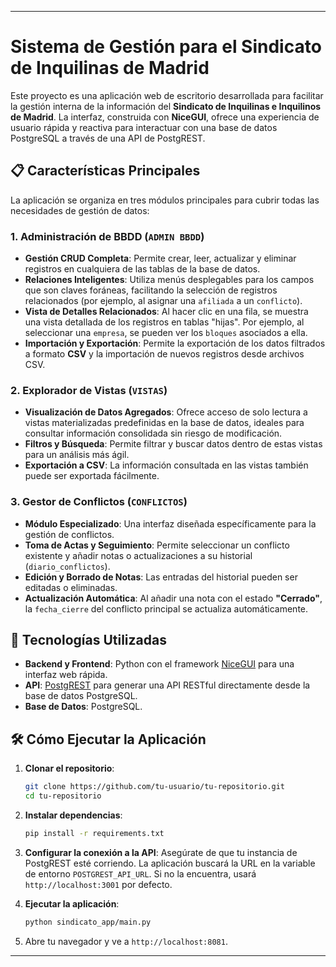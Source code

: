 
-----

# Sistema de Gestión para el Sindicato de Inquilinas de Madrid

Este proyecto es una aplicación web de escritorio desarrollada para facilitar la gestión interna de la información del **Sindicato de Inquilinas e Inquilinos de Madrid**. La interfaz, construida con **NiceGUI**, ofrece una experiencia de usuario rápida y reactiva para interactuar con una base de datos PostgreSQL a través de una API de PostgREST.

## 📋 Características Principales

La aplicación se organiza en tres módulos principales para cubrir todas las necesidades de gestión de datos:

### 1\. **Administración de BBDD (`ADMIN BBDD`)**

  - **Gestión CRUD Completa**: Permite crear, leer, actualizar y eliminar registros en cualquiera de las tablas de la base de datos.
  - **Relaciones Inteligentes**: Utiliza menús desplegables para los campos que son claves foráneas, facilitando la selección de registros relacionados (por ejemplo, al asignar una `afiliada` a un `conflicto`).
  - **Vista de Detalles Relacionados**: Al hacer clic en una fila, se muestra una vista detallada de los registros en tablas "hijas". Por ejemplo, al seleccionar una `empresa`, se pueden ver los `bloques` asociados a ella.
  - **Importación y Exportación**: Permite la exportación de los datos filtrados a formato **CSV** y la importación de nuevos registros desde archivos CSV.

### 2\. **Explorador de Vistas (`VISTAS`)**

  - **Visualización de Datos Agregados**: Ofrece acceso de solo lectura a vistas materializadas predefinidas en la base de datos, ideales para consultar información consolidada sin riesgo de modificación.
  - **Filtros y Búsqueda**: Permite filtrar y buscar datos dentro de estas vistas para un análisis más ágil.
  - **Exportación a CSV**: La información consultada en las vistas también puede ser exportada fácilmente.

### 3\. **Gestor de Conflictos (`CONFLICTOS`)**

  - **Módulo Especializado**: Una interfaz diseñada específicamente para la gestión de conflictos.
  - **Toma de Actas y Seguimiento**: Permite seleccionar un conflicto existente y añadir notas o actualizaciones a su historial (`diario_conflictos`).
  - **Edición y Borrado de Notas**: Las entradas del historial pueden ser editadas o eliminadas.
  - **Actualización Automática**: Al añadir una nota con el estado **"Cerrado"**, la `fecha_cierre` del conflicto principal se actualiza automáticamente.

## 🚀 Tecnologías Utilizadas

  - **Backend y Frontend**: Python con el framework [NiceGUI](https://nicegui.io/) para una interfaz web rápida.
  - **API**: [PostgREST](http://postgrest.org/) para generar una API RESTful directamente desde la base de datos PostgreSQL.
  - **Base de Datos**: PostgreSQL.

## 🛠️ Cómo Ejecutar la Aplicación

1.  **Clonar el repositorio**:

    ```bash
    git clone https://github.com/tu-usuario/tu-repositorio.git
    cd tu-repositorio
    ```

2.  **Instalar dependencias**:

    ```bash
    pip install -r requirements.txt
    ```

3.  **Configurar la conexión a la API**:
    Asegúrate de que tu instancia de PostgREST esté corriendo. La aplicación buscará la URL en la variable de entorno `POSTGREST_API_URL`. Si no la encuentra, usará `http://localhost:3001` por defecto.

4.  **Ejecutar la aplicación**:

    ```bash
    python sindicato_app/main.py
    ```

5.  Abre tu navegador y ve a `http://localhost:8081`.

-----